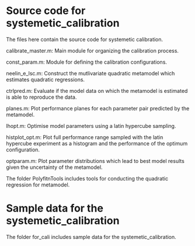# Source code for systemetic_calibration
The files here contain the source code for systemetic calibration.

calibrate_master.m: Main module for organizing the calibration process.

const_param.m: Module for defining the calibration configurations.

neelin_e_lsc.m: Construct the mutlivariate quadratic metamodel which estimates quadratic regressions.

ctrlpred.m: Evaluate if the model data on which the metamodel is estimated is able to reproduce the data.

planes.m: Plot performance planes for each parameter pair predicted by the metamodel.

lhopt.m: Optimise model parameters using a latin hypercube sampling.

histplot_opt.m: Plot full performance range sampled with the latin hypercube experiment as a histogram and the performance of the optimum configuration.

optparam.m: Plot parameter distributions which lead to best model results given the uncertainty of the metamodel.

The folder PolyfitnTools includes tools for conducting the quadratic regression for metamodel.

# Sample data for the systemetic_calibration
The folder for_cali includes sample data for the systemetic_calibration.
